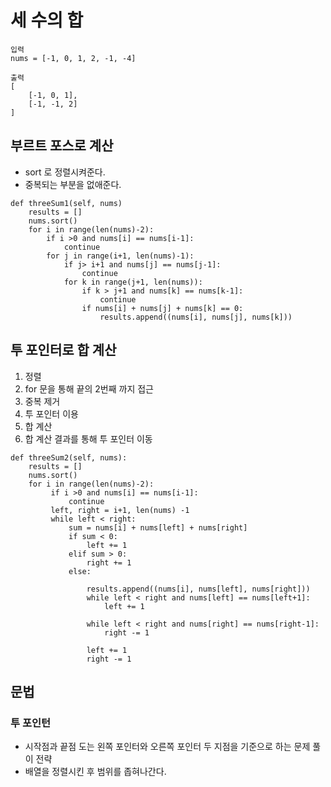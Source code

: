# 세 수의 합

~~~
입력
nums = [-1, 0, 1, 2, -1, -4]

출력
[
    [-1, 0, 1],
    [-1, -1, 2]
]
~~~

## 부르트 포스로 계산

* sort 로 정렬시켜준다.
* 중복되는 부분을 없애준다. 

~~~
def threeSum1(self, nums)
    results = []
    nums.sort()
    for i in range(len(nums)-2):
        if i >0 and nums[i] == nums[i-1]:
            continue
        for j in range(i+1, len(nums)-1):
            if j> i+1 and nums[j] == nums[j-1]:
                continue
            for k in range(j+1, len(nums)):
                if k > j+1 and nums[k] == nums[k-1]:
                    continue
                if nums[i] + nums[j] + nums[k] == 0:
                    results.append((nums[i], nums[j], nums[k]))
~~~

## 투 포인터로 합 계산

1. 정렬
2. for 문을 통해 끝의 2번째 까지 접근
3. 중복 제거
4. 투 포인터 이용
5. 합 계산
6. 합 계산 결과를 통해 투 포인터 이동

~~~
def threeSum2(self, nums):
    results = []
    nums.sort()
    for i in range(len(nums)-2):
         if i >0 and nums[i] == nums[i-1]:
             continue
         left, right = i+1, len(nums) -1
         while left < right:
             sum = nums[i] + nums[left] + nums[right]
             if sum < 0:
                 left += 1
             elif sum > 0:
                 right += 1 
             else:
                 
                 results.append((nums[i], nums[left], nums[right]))
                 while left < right and nums[left] == nums[left+1]:
                     left += 1
                 
                 while left < right and nums[right] == nums[right-1]:
                     right -= 1
                 
                 left += 1
                 right -= 1
~~~

## 문법 

### 투 포인턴

* 시작점과 끝점 도는 왼쪽 포인터와 오른쪽 포인터 두 지점을 기준으로 하는 문제 풀이 전략
* 배열을 정렬시킨 후 범위를 좁혀나간다. 
